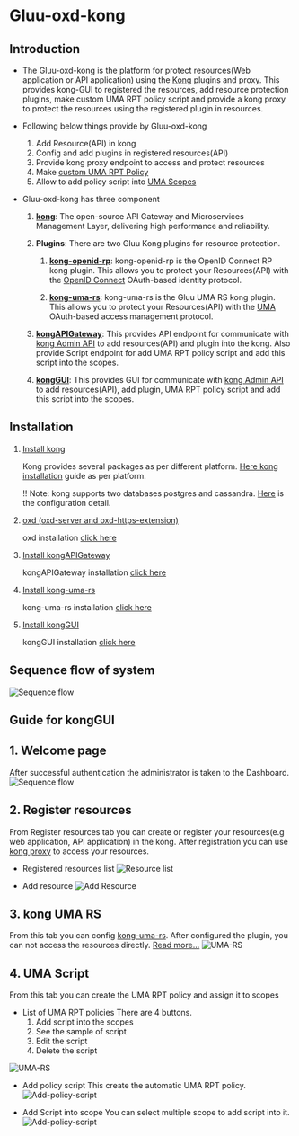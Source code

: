# Gluu-oxd-kong

## Introduction

* The Gluu-oxd-kong is the platform for protect resources(Web application or API application) using the [Kong](https://getkong.org) plugins and proxy. This provides kong-GUI to registered the resources, add resource protection plugins, make custom UMA RPT policy script and provide a kong proxy to protect the resources using the registered plugin in resources. 

* Following below things provide by Gluu-oxd-kong 
    1. Add Resource(API) in kong
    2. Config and add plugins in registered resources(API)
    3. Provide kong proxy endpoint to access and protect resources
    4. Make [custom UMA RPT Policy](https://gluu.org/docs/ce/3.1.1/admin-guide/uma/#uma-rpt-authorization-policies)
    5. Allow to add policy script into [UMA Scopes](https://gluu.org/docs/ce/3.1.1/admin-guide/uma/#scopes)

* Gluu-oxd-kong has three component
    1. **[kong](https://getkong.org/)**: The open-source API Gateway and Microservices Management Layer, delivering high performance and reliability.

    2. **Plugins**: There are two Gluu Kong plugins for resource protection. 

        1. **[kong-openid-rp](/kong-openid-rp)**: kong-openid-rp is the OpenID Connect RP kong plugin. This allows you to protect your Resources(API) with the [OpenID Connect](https://gluu.org/docs/ce/admin-guide/openid-connect/) OAuth-based identity protocol.
 
        2. **[kong-uma-rs](/kong-uma-rs)**: kong-uma-rs is the Gluu UMA RS kong plugin. This allows you to protect your Resources(API) with the [UMA](https://kantarainitiative.org/confluence/display/uma/Home) OAuth-based access management protocol.

    3. **[kongAPIGateway](https://github.com/GluuFederation/kong-plugins/tree/master/kongAPIGateway)**:  This provides API endpoint for communicate with [kong Admin API](https://getkong.org/docs/0.11.x/admin-api/) to add resources(API) and plugin into the kong. Also provide Script endpoint for add UMA RPT policy script and add this script into the scopes.  

    4. **[kongGUI](https://github.com/GluuFederation/kong-plugins/tree/master/kongGUI)**:  This provides GUI for communicate with [kong Admin API](https://getkong.org/docs/0.11.x/admin-api/) to add resources(API), add plugin, UMA RPT policy script and add this script into the scopes.

## Installation

1. [Install kong](https://getkong.org/install)

    Kong provides several packages as per different platform. [Here kong installation](https://getkong.org/install) guide as per platform.

    !! Note: kong supports two databases postgres and cassandra. [Here](https://getkong.org/docs/0.11.x/configuration/#datastore-section) is the configuration detail.

2. [oxd (oxd-server and oxd-https-extension)](https://gluu.org/docs/oxd/3.1.1/)

    oxd installation [click here](https://gluu.org/docs/oxd/3.1.1/install/)
 
3. [Install kongAPIGateway](https://github.com/GluuFederation/kong-plugins/tree/master/kongAPIGateway)

    kongAPIGateway installation [click here](https://github.com/GluuFederation/kong-plugins/tree/master/kongAPIGateway)

4. [Install kong-uma-rs](https://github.com/GluuFederation/kong-plugins/tree/master/kong-uma-rs)

    kong-uma-rs installation [click here](https://github.com/GluuFederation/kong-plugins/tree/master/kong-uma-rs)

5. [Install kongGUI](https://github.com/GluuFederation/kong-plugins/tree/master/kongGUI)

    kongGUI installation [click here](https://github.com/GluuFederation/kong-plugins/tree/master/kongGUI)

## Sequence flow of system
![Sequence flow](/doc/kong-uma-rs.png)

## Guide for kongGUI

## 1. Welcome page
After successful authentication the administrator is taken to the Dashboard.
![Sequence flow](/doc/home.png)

## 2. Register resources
From Register resources tab you can create or register your resources(e.g web application, API application) in the kong.
After registration you can use [kong proxy](https://getkong.org/docs/0.11.x/proxy/) to access your resources.

* Registered resources list
![Resource list](/doc/api-list.png)

* Add resource
![Add Resource](/doc/add-api.png)
     
## 3. kong UMA RS 
From this tab you can config [kong-uma-rs](https://github.com/GluuFederation/kong-plugins/tree/master/kong-uma-rs).
After configured the plugin, you can not access the resources directly. [Read more...](https://github.com/GluuFederation/kong-plugins/tree/master/kong-uma-rs#verify-that-your-api-is-protected-by-kong-uma-rs) 
![UMA-RS](/doc/uma-rs.png)

## 4. UMA Script
From this tab you can create the UMA RPT policy and assign it to scopes
* List of UMA RPT policies
There are 4 buttons. 
    1. Add script into the scopes
    2. See the sample of script
    3. Edit the script
    4. Delete the script

![UMA-RS](/doc/uma-rpt-policy-list.png)

* Add policy script
This create the automatic UMA RPT policy.
![Add-policy-script](/doc/add-policy-script.png)

* Add Script into scope
You can select multiple scope to add script into it.
![Add-policy-script](/doc/add-scope.png)
